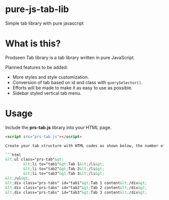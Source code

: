 # pure-js-tab-lib
Simple tab library with pure javascript

# What is this?

Prodseen Tab library is a tab library written in pure JavaScript.

Planned features to be added:
- More styles and style customization.
- Conversion of tab based on id and class with `querySelector()`.
- Efforts will be made to make it as easy to use as possible.
- Sidebar styled vertical tab menu.

# Usage

Include the <b>prs-tab.js</b> library into your HTML page.

```html
<script src="prs-tab.js"></script>

Create your tab structure with HTML codes as shown below, the number of tabs can be decreased or increased.

```html
&lt;ul class="prs-tab"&gt;
        &lt;li to="tab1"&gt;Tab 1&lt;/li&gt;
        &lt;li to="tab2"&gt;Tab 2&lt;/li&gt;
        &lt;li to="tab3"&gt;Tab 3&lt;/li&gt;
&lt;/ul&gt;
&lt;div class="prs-tabs" id="tab1"&gt;Tab 1 content&lt;/div&gt;
&lt;div class="prs-tabs" id="tab2"&gt;Tab 2 content&lt;/div&gt;
&lt;div class="prs-tabs" id="tab3"&gt;Tab 3 content&lt;/div&gt;